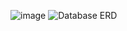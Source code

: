 ![image](https://github.com/user-attachments/assets/7f59dcea-866a-441c-b601-6174aacf4998)
![Database ERD](https://github.com/user-attachments/assets/94a5c7cb-d7eb-490c-8819-99499f08631a)
